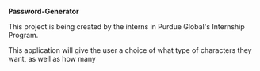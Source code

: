 <b>Password-Generator</b>

<p>This project is being created by the interns in Purdue Global's Internship Program. <p>
  
<p> This application will give the user a choice of what type of characters they want, as well as how many <p> 
